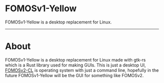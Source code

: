 # FOMOSv1-Yellow

FOMOSv1-Yellow is a desktop replacement for Linux.

---

# About

FOMOSv1-Yellow is a desktop replacement for Linux made with gtk-rs which is a Rust library used for making GUIs. 
This is just a desktop UI, [FOMOSv2-CL](https://github.com/NathanMcMillan54/FOMOSv2-CL/) is operating system with just a
command line, hopefully in the future FOMOSv1-Yellow will be the GUI for something like FOMOSv2.